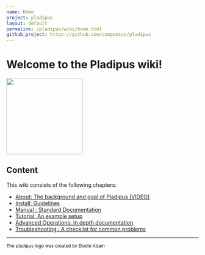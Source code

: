 ```yaml
---
name: Home
project: pladipus
layout: default
permalink: /pladipus/wiki/home.html
github_project: https://github.com/compomics/pladipus
---
```


# Welcome to the Pladipus wiki!

<img src="https://github.com/compomics/pladipus/wiki/pladipus_logo.jpg" width="200">

## Content

This wiki consists of the following chapters:

* [About: The background and goal of Pladipus [VIDEO]](https://github.com/compomics/pladipus/wiki/0.-About)
* [Install: Guidelines](https://github.com/compomics/pladipus/wiki/1.-Installation)
* [Manual : Standard Documentation](https://github.com/compomics/pladipus/wiki/2.-Manual)
* [Tutorial: An example setup](https://github.com/compomics/pladipus/wiki/3.-Tutorial)
* [Advanced Operations: In depth documentation](https://github.com/compomics/pladipus/wiki/4.-Advanced-Operations)
* [Troubleshooting : A checklist for common problems](/pladipus/wiki/troubleshooting.html)

----

<sub>The pladipus logo was created by Elodie Adam</sub>